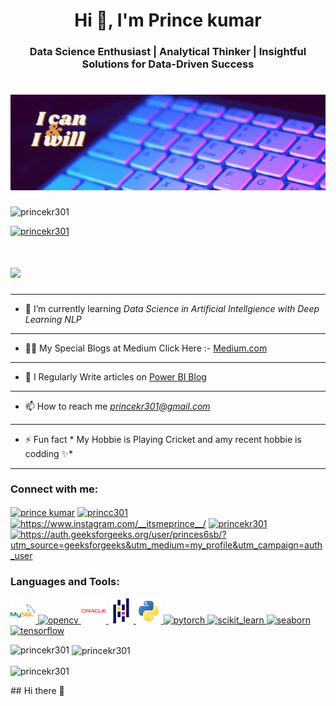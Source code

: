 <h1 align="center">Hi 👋, I'm Prince kumar</h1>
<h3 align="center">Data Science Enthusiast | Analytical Thinker | Insightful Solutions for Data-Driven Success</h3>

<h1 align="center">
 <img src="https://github.com/princekr301/princekr301/blob/main/Linkedin_Heading.png" />
</h1>



<p align="left"> <img src="https://komarev.com/ghpvc/?username=princekr301&label=Profile%20views&color=0e75b6&style=flat" alt="princekr301" /> </p>

<p align="left"> <a href="https://github.com/ryo-ma/github-profile-trophy"><img src="https://github-profile-trophy.vercel.app/?username=princekr301" alt="princekr301" /></a> </p>


<h1 align="left">
 <img src="https://www.bing.com/th/id/OGC.3db4efc7212aa4ce72d20434bc9062bd?pid=1.7&rurl=https%3a%2f%2f68.media.tumblr.com%2f2dd4d7ffef659c784463a8550fc5c937%2ftumblr_nmlzen6xr71te4bufo1_400.gif&ehk=9lkUqrvySmzAPXcgD3QT9AMrpCgI8sEDNSk3ZSn0%2fuY%3d" />
</h1>


-------------------------------------------------------------------------------------------------------------------------------------------------------------
- 🌱 I’m currently learning *Data Science in Artificial Intellgience with Deep Learning NLP*
------------------------------------------------------------------------------------------------------------------------------------------------------------
- 👨‍💻 My Special Blogs at Medium Click Here :- [Medium.com](https://medium.com/@princekumar_95329)
------------------------------------------------------------------------------------------------------------------------------------------------------------
- 📝 I Regularly Write articles on [Power BI Blog](https://mavenanalytics.io/project/6759)
------------------------------------------------------------------------------------------------------------------------------------------------------------
- 📫 How to reach me *princekr301@gmail.com*
------------------------------------------------------------------------------------------------------------------------------------------------------------
- ⚡ Fun fact * My Hobbie is Playing Cricket and amy recent hobbie is codding ✨*
------------------------------------------------------------------------------------------------------------------------------------------------------------
<h3 align="left">Connect with me:</h3>
<p align="left">
<a href="https://linkedin.com/in/prince kumar" target="blank"><img align="center" src="https://raw.githubusercontent.com/rahuldkjain/github-profile-readme-generator/master/src/images/icons/Social/linked-in-alt.svg" alt="prince kumar" height="30" width="40" /></a>
<a href="https://kaggle.com/princc301" target="blank"><img align="center" src="https://raw.githubusercontent.com/rahuldkjain/github-profile-readme-generator/master/src/images/icons/Social/kaggle.svg" alt="princc301" height="30" width="40" /></a>
<a href="itsmeprince" target="blank"><img align="center" src="https://raw.githubusercontent.com/rahuldkjain/github-profile-readme-generator/master/src/images/icons/Social/instagram.svg" alt="https://www.instagram.com/__itsmeprince__/" height="30" width="40" /></a>
<a href="https://www.hackerrank.com/princekr301" target="blank"><img align="center" src="https://raw.githubusercontent.com/rahuldkjain/github-profile-readme-generator/master/src/images/icons/Social/hackerrank.svg" alt="princekr301" height="30" width="40" /></a>
<a href="https://auth.geeksforgeeks.org/user/https://auth.geeksforgeeks.org/user/princes6sb/?utm_source=geeksforgeeks&utm_medium=my_profile&utm_campaign=auth_user" target="blank"><img align="center" src="https://raw.githubusercontent.com/rahuldkjain/github-profile-readme-generator/master/src/images/icons/Social/geeks-for-geeks.svg" alt="https://auth.geeksforgeeks.org/user/princes6sb/?utm_source=geeksforgeeks&utm_medium=my_profile&utm_campaign=auth_user" height="30" width="40" /></a>
</p>

<h3 align="left">Languages and Tools:</h3>
<p align="left"> <a href="https://www.mysql.com/" target="_blank" rel="noreferrer"> <img src="https://raw.githubusercontent.com/devicons/devicon/master/icons/mysql/mysql-original-wordmark.svg" alt="mysql" width="40" height="40"/> </a> <a href="https://opencv.org/" target="_blank" rel="noreferrer"> <img src="https://www.vectorlogo.zone/logos/opencv/opencv-icon.svg" alt="opencv" width="40" height="40"/> </a> <a href="https://www.oracle.com/" target="_blank" rel="noreferrer"> <img src="https://raw.githubusercontent.com/devicons/devicon/master/icons/oracle/oracle-original.svg" alt="oracle" width="40" height="40"/> </a> <a href="https://pandas.pydata.org/" target="_blank" rel="noreferrer"> <img src="https://raw.githubusercontent.com/devicons/devicon/2ae2a900d2f041da66e950e4d48052658d850630/icons/pandas/pandas-original.svg" alt="pandas" width="40" height="40"/> </a> <a href="https://www.python.org" target="_blank" rel="noreferrer"> <img src="https://raw.githubusercontent.com/devicons/devicon/master/icons/python/python-original.svg" alt="python" width="40" height="40"/> </a> <a href="https://pytorch.org/" target="_blank" rel="noreferrer"> <img src="https://www.vectorlogo.zone/logos/pytorch/pytorch-icon.svg" alt="pytorch" width="40" height="40"/> </a> <a href="https://scikit-learn.org/" target="_blank" rel="noreferrer"> <img src="https://upload.wikimedia.org/wikipedia/commons/0/05/Scikit_learn_logo_small.svg" alt="scikit_learn" width="40" height="40"/> </a> <a href="https://seaborn.pydata.org/" target="_blank" rel="noreferrer"> <img src="https://seaborn.pydata.org/_images/logo-mark-lightbg.svg" alt="seaborn" width="40" height="40"/> </a> <a href="https://www.tensorflow.org" target="_blank" rel="noreferrer"> <img src="https://www.vectorlogo.zone/logos/tensorflow/tensorflow-icon.svg" alt="tensorflow" width="40" height="40"/> </a> </p>

<p><img align="left" src="https://github-readme-stats.vercel.app/api/top-langs?username=princekr301&show_icons=true&locale=en&layout=compact" alt="princekr301" /></p>

<p>&nbsp;<img align="center" src="https://github-readme-stats.vercel.app/api?username=princekr301&show_icons=true&locale=en" alt="princekr301" /></p>

<p><img align="center" src="https://github-readme-streak-stats.herokuapp.com/?user=princekr301&" alt="princekr301" /></p>## Hi there 👋

<!--
**anshuyadav99/anshuyadav99** is a ✨ _special_ ✨ repository because its `README.md` (this file) appears on your GitHub profile.

Here are some ideas to get you started:

- 🔭 I’m currently working on ...
- 🌱 I’m currently learning ...
- 👯 I’m looking to collaborate on ...
- 🤔 I’m looking for help with ...
- 💬 Ask me about ...
- 📫 How to reach me: ...
- 😄 Pronouns: ...
- ⚡ Fun fact: ...
-->
